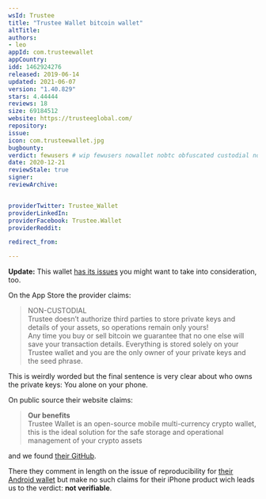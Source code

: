 ```yaml
---
wsId: Trustee
title: "Trustee Wallet bitcoin wallet"
altTitle: 
authors:
- leo
appId: com.trusteewallet
appCountry: 
idd: 1462924276
released: 2019-06-14
updated: 2021-06-07
version: "1.40.829"
stars: 4.44444
reviews: 18
size: 69184512
website: https://trusteeglobal.com/
repository: 
issue: 
icon: com.trusteewallet.jpg
bugbounty: 
verdict: fewusers # wip fewusers nowallet nobtc obfuscated custodial nosource nonverifiable reproducible bounty defunct
date: 2020-12-21
reviewStale: true
signer: 
reviewArchive:


providerTwitter: Trustee_Wallet
providerLinkedIn: 
providerFacebook: Trustee.Wallet
providerReddit: 

redirect_from:

---
```


**Update:** This wallet
[has its issues](https://github.com/bitcoin-dot-org/Bitcoin.org/pull/3514) you
might want to take into consideration, too.

On the App Store the provider claims:

> NON-CUSTODIAL<br>
  Trustee doesn’t authorize third parties to store private keys and details of
  your assets, so operations remain only yours!<br>
  Any time you buy or sell bitcoin we guarantee that no one else will save your
  transaction details. Everything is stored solely on your Trustee wallet and
  you are the only owner of your private keys and the seed phrase.

This is weirdly worded but the final sentence is very clear about who owns the
private keys: You alone on your phone.

On public source their website claims:


> **Our benefits**<br>
  Trustee Wallet is an open-source mobile multi-currency crypto wallet, this is
  the ideal solution for the safe storage and operational management of your
  crypto assets

and we found [their GitHub](https://github.com/trustee-wallet/trusteeWallet).

There they comment in length on the issue of reproducibility for
[their Android wallet](/android/com.trusteewallet) but make no such claims for
their iPhone product wich leads us to the verdict: **not verifiable**.
